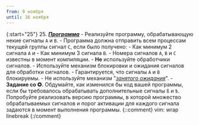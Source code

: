 ```yaml
---
from: 9 ноября
until: 16 ноября
---
```

{:start="25"}
25. [***Программа***](../programs)
    - Реализуйте программу, обрабатывающую некие сигналы `A` и `B`.
    - Программа должна отправить всем процессам текущей группы сигнал `C`, если было получено:
        - Как минимум 2 сигнала `A` и
        - Как минимум 3 сигнала `B`.
    - Номера сигналов `A`, `B` и `C` известны в момент компиляции.
    - **Не** используйте обработчики сигналов.
    - Используйте механизм блокировки и ожидания сигналов для обработки сигналов.
    - Гарантируется, что сигналы `A` и `B` блокируемы.
    - Не используйте механизм "[*занятого ожидания*](https://en.wikipedia.org/wiki/Busy_waiting)".
    - **Задание со ✪.** Обдумайте, как изменился бы код вашей программы, если бы требовалось обрабатывать дополнительные сигналы `ß` и `Ѣ`. Попробуйте реализовать версию программы, в которой множество обрабатываемых сигналов и порог активации для каждого сигнала задаются в момент выполнения программы. 
{::comment}
vim: wrap linebreak
{:/comment}
